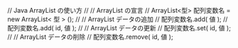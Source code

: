 ﻿// Java ArrayList の使い方
// 
// ArrayList の宣言
// ArrayList<型> 配列変数名 = new ArrayList< 型 > ();
//
// ArrayList データの追加
//    配列変数名.add( 値 );
//    配列変数名.add( id, 値 );
//
// ArrayList データの更新
//    配列変数名.set( id, 値 );
//
// ArrayList データの削除
//    配列変数名.remove( id, 値 );
